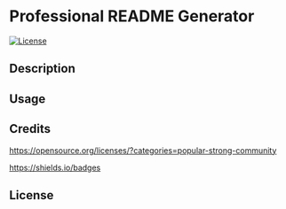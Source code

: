 # Professional README Generator 

 [![License](https://img.shields.io/badge/License-MPL_2.0-brightgreen.svg)](https://opensource.org/license/mpl-2-0/)


## Description 

## Usage 

## Credits
https://opensource.org/licenses/?categories=popular-strong-community

https://shields.io/badges


## License